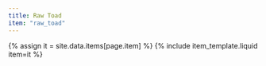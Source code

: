 ```yaml
---
title: Raw Toad
item: "raw_toad"
---
```


{% assign it = site.data.items[page.item] %}
{% include item_template.liquid item=it %}

